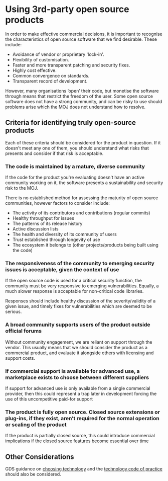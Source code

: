 # Using 3rd-party open source products

In order to make effective commercial decisions, it is important to recognise the characteristics of open source software that we find desirable. These include:

* Avoidance of vendor or proprietary 'lock-in'.
* Flexibility of customisation.
* Faster and more transparent patching and security fixes.
* Highly cost effective.
* Common convergence on standards.
* Transparent record of development.

However, many organisations ‘open’ their code, but monetise the software through means that restrict the freedom of the user. Some open source software does not have a strong community, and can be risky to use should problems arise which the MOJ does not understand how to resolve.

## Criteria for identifying truly open-source products

Each of these criteria should be considered for the product in question. If it doesn't meet any one of them, you should understand what risks that presents and consider if that risk is acceptable.

### The code is maintained by a mature, diverse community

If the code for the product you're evaluating doesn't have an active community working on it, the software presents a sustainability and security risk to the MOJ.

There is no established method for assessing the maturity of open source communities, however factors to consider include:

- The activity of its contributors and contributions (regular commits)
- Healthy throughput for issues
- The patterns of its release history
- Active discussion lists
- The health and diversity of its community of users
- Trust established through longevity of use
- The ecosystem it belongs to (other projects/products being built using the code)

### The responsiveness of the community to emerging security issues is acceptable, given the context of use

If the open source code is used for a critical security function, the community must be very responsive to emerging vulnerabilities. Equally, a much slower response is acceptable for non-critical code libraries.

Responses should include healthy discussion of the severity/validity of a given issue, and timely fixes for vulnerabilities which are deemed to be serious.

### A broad community supports users of the product outside official forums

Without community engagement, we are reliant on support through the
vendor. This usually means that we should consider the product as a
commercial product, and evaluate it alongside others with licensing and
support costs.

### If commercial support is available for advanced use, a marketplace exists to choose between different suppliers

If support for advanced use is only available from a single commercial provider, then this could represent a trap later in development forcing the use of this uncompetitive paid-for support

### The product is fully open source. Closed source extensions or plug-ins, if they exist, aren’t required for the normal operation or scaling of the product

If the product is partially closed source, this could introduce commercial implications if the closed source features become essential over time

## Other Considerations

GDS guidance on [choosing technology](https://www.gov.uk/service-manual/technology/choosing-technology-an-introduction#what-to-consider-when-choosing-technology) and the [technology code of practice](https://www.gov.uk/government/publications/technology-code-of-practice/technology-code-of-practice) should also be considered.
